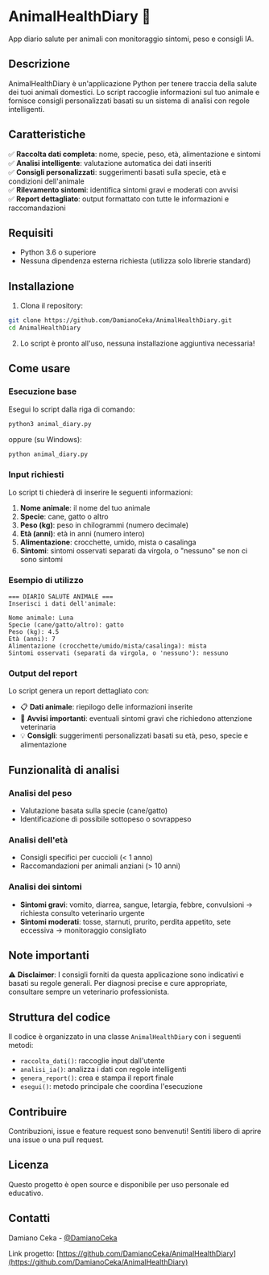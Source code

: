 # AnimalHealthDiary 🐾

App diario salute per animali con monitoraggio sintomi, peso e consigli IA.

## Descrizione

AnimalHealthDiary è un'applicazione Python per tenere traccia della salute dei tuoi animali domestici. Lo script raccoglie informazioni sul tuo animale e fornisce consigli personalizzati basati su un sistema di analisi con regole intelligenti.

## Caratteristiche

✅ **Raccolta dati completa**: nome, specie, peso, età, alimentazione e sintomi  
✅ **Analisi intelligente**: valutazione automatica dei dati inseriti  
✅ **Consigli personalizzati**: suggerimenti basati sulla specie, età e condizioni dell'animale  
✅ **Rilevamento sintomi**: identifica sintomi gravi e moderati con avvisi  
✅ **Report dettagliato**: output formattato con tutte le informazioni e raccomandazioni  

## Requisiti

- Python 3.6 o superiore
- Nessuna dipendenza esterna richiesta (utilizza solo librerie standard)

## Installazione

1. Clona il repository:
```bash
git clone https://github.com/DamianoCeka/AnimalHealthDiary.git
cd AnimalHealthDiary
```

2. Lo script è pronto all'uso, nessuna installazione aggiuntiva necessaria!

## Come usare

### Esecuzione base

Esegui lo script dalla riga di comando:

```bash
python3 animal_diary.py
```

oppure (su Windows):

```bash
python animal_diary.py
```

### Input richiesti

Lo script ti chiederà di inserire le seguenti informazioni:

1. **Nome animale**: il nome del tuo animale
2. **Specie**: cane, gatto o altro
3. **Peso (kg)**: peso in chilogrammi (numero decimale)
4. **Età (anni)**: età in anni (numero intero)
5. **Alimentazione**: crocchette, umido, mista o casalinga
6. **Sintomi**: sintomi osservati separati da virgola, o "nessuno" se non ci sono sintomi

### Esempio di utilizzo

```
=== DIARIO SALUTE ANIMALE ===
Inserisci i dati dell'animale:

Nome animale: Luna
Specie (cane/gatto/altro): gatto
Peso (kg): 4.5
Età (anni): 7
Alimentazione (crocchette/umido/mista/casalinga): mista
Sintomi osservati (separati da virgola, o 'nessuno'): nessuno
```

### Output del report

Lo script genera un report dettagliato con:

- 📋 **Dati animale**: riepilogo delle informazioni inserite
- 🚨 **Avvisi importanti**: eventuali sintomi gravi che richiedono attenzione veterinaria
- 💡 **Consigli**: suggerimenti personalizzati basati su età, peso, specie e alimentazione

## Funzionalità di analisi

### Analisi del peso
- Valutazione basata sulla specie (cane/gatto)
- Identificazione di possibile sottopeso o sovrappeso

### Analisi dell'età
- Consigli specifici per cuccioli (< 1 anno)
- Raccomandazioni per animali anziani (> 10 anni)

### Analisi dei sintomi
- **Sintomi gravi**: vomito, diarrea, sangue, letargia, febbre, convulsioni → richiesta consulto veterinario urgente
- **Sintomi moderati**: tosse, starnuti, prurito, perdita appetito, sete eccessiva → monitoraggio consigliato

## Note importanti

⚠️ **Disclaimer**: I consigli forniti da questa applicazione sono indicativi e basati su regole generali. Per diagnosi precise e cure appropriate, consultare sempre un veterinario professionista.

## Struttura del codice

Il codice è organizzato in una classe `AnimalHealthDiary` con i seguenti metodi:

- `raccolta_dati()`: raccoglie input dall'utente
- `analisi_ia()`: analizza i dati con regole intelligenti
- `genera_report()`: crea e stampa il report finale
- `esegui()`: metodo principale che coordina l'esecuzione

## Contribuire

Contribuzioni, issue e feature request sono benvenuti! Sentiti libero di aprire una issue o una pull request.

## Licenza

Questo progetto è open source e disponibile per uso personale ed educativo.

## Contatti

Damiano Ceka - [@DamianoCeka](https://github.com/DamianoCeka)

Link progetto: [https://github.com/DamianoCeka/AnimalHealthDiary](https://github.com/DamianoCeka/AnimalHealthDiary)
